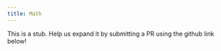 ```yaml
---
title: Math
---
```


This is a stub. Help us expand it by submitting a PR using the github link below!
